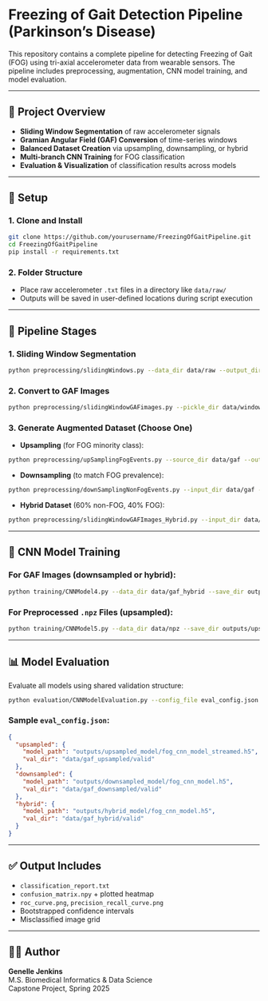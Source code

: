 # Freezing of Gait Detection Pipeline (Parkinson’s Disease)

This repository contains a complete pipeline for detecting Freezing of Gait (FOG) using tri-axial accelerometer data from wearable sensors. The pipeline includes preprocessing, augmentation, CNN model training, and model evaluation.

---

## 📌 Project Overview

- **Sliding Window Segmentation** of raw accelerometer signals
- **Gramian Angular Field (GAF) Conversion** of time-series windows
- **Balanced Dataset Creation** via upsampling, downsampling, or hybrid
- **Multi-branch CNN Training** for FOG classification
- **Evaluation & Visualization** of classification results across models

---

## 🔧 Setup

### 1. Clone and Install
```bash
git clone https://github.com/yourusername/FreezingOfGaitPipeline.git
cd FreezingOfGaitPipeline
pip install -r requirements.txt
```

### 2. Folder Structure
- Place raw accelerometer `.txt` files in a directory like `data/raw/`
- Outputs will be saved in user-defined locations during script execution

---

## 🧩 Pipeline Stages

### 1. Sliding Window Segmentation
```bash
python preprocessing/slidingWindows.py --data_dir data/raw --output_dir data/windows --write_summary
```

### 2. Convert to GAF Images
```bash
python preprocessing/slidingWindowGAFimages.py --pickle_dir data/windows --output_dir data/gaf
```

### 3. Generate Augmented Dataset (Choose One)

- **Upsampling** (for FOG minority class):
```bash
python preprocessing/upSamplingFogEvents.py --source_dir data/gaf --output_dir data/gaf_upsampled --augmentations_per_sample 2
```

- **Downsampling** (to match FOG prevalence):
```bash
python preprocessing/downSamplingNonFogEvents.py --input_dir data/gaf --output_dir data/gaf_downsampled --train_split 0.8
```

- **Hybrid Dataset** (60% non-FOG, 40% FOG):
```bash
python preprocessing/slidingWindowGAFImages_Hybrid.py --input_dir data/gaf --output_dir data/gaf_hybrid --ratio_nonfog 0.6 --ratio_fog 0.4 --train_split 0.85
```

---

## 🧠 CNN Model Training

### For GAF Images (downsampled or hybrid):
```bash
python training/CNNModel4.py --data_dir data/gaf_hybrid --save_dir outputs/hybrid_model --epochs 60 --batch_size 32 --model_name fog_cnn_model.h5
```

### For Preprocessed `.npz` Files (upsampled):
```bash
python training/CNNModel5.py --data_dir data/npz --save_dir outputs/upsampled_model --model_name fog_cnn_model_streamed.h5
```

---

## 📊 Model Evaluation

Evaluate all models using shared validation structure:
```bash
python evaluation/CNNModelEvaluation.py --config_file eval_config.json --output_dir outputs/evaluation
```

### Sample `eval_config.json`:
```json
{
  "upsampled": {
    "model_path": "outputs/upsampled_model/fog_cnn_model_streamed.h5",
    "val_dir": "data/gaf_upsampled/valid"
  },
  "downsampled": {
    "model_path": "outputs/downsampled_model/fog_cnn_model.h5",
    "val_dir": "data/gaf_downsampled/valid"
  },
  "hybrid": {
    "model_path": "outputs/hybrid_model/fog_cnn_model.h5",
    "val_dir": "data/gaf_hybrid/valid"
  }
}
```

---

## ✅ Output Includes

- `classification_report.txt`
- `confusion_matrix.npy` + plotted heatmap
- `roc_curve.png`, `precision_recall_curve.png`
- Bootstrapped confidence intervals
- Misclassified image grid

---

## 👩‍💻 Author

**Genelle Jenkins**  
M.S. Biomedical Informatics & Data Science  
Capstone Project, Spring 2025
